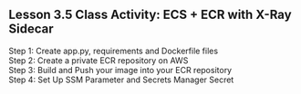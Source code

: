 ## Lesson 3.5 Class Activity: ECS + ECR with X-Ray Sidecar

<p>Step 1: Create app.py, requirements and Dockerfile files
<br>Step 2: Create a private ECR repository on AWS
<br>Step 3: Build and Push your image into your ECR repository
<br>Step 4: Set Up SSM Parameter and Secrets Manager Secret
